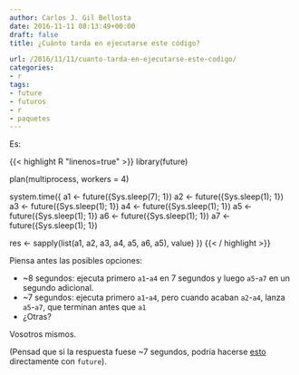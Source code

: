 ```yaml
---
author: Carlos J. Gil Bellosta
date: 2016-11-11 08:13:49+00:00
draft: false
title: ¿Cuánto tarda en ejecutarse este código?

url: /2016/11/11/cuanto-tarda-en-ejecutarse-este-codigo/
categories:
- r
tags:
- future
- futuros
- r
- paquetes
---
```


Es:

{{< highlight R "linenos=true" >}}
library(future)

plan(multiprocess, workers = 4)

system.time({
  a1 <- future({Sys.sleep(7); 1})
  a2 <- future({Sys.sleep(1); 1})
  a3 <- future({Sys.sleep(1); 1})
  a4 <- future({Sys.sleep(1); 1})
  a5 <- future({Sys.sleep(1); 1})
  a6 <- future({Sys.sleep(1); 1})
  a7 <- future({Sys.sleep(1); 1})

  res <- sapply(list(a1, a2, a3, a4, a5, a6, a5), value)
})
{{< / highlight >}}

Piensa antes las posibles opciones:

* ~8 segundos: ejecuta primero `a1`-`a4` en 7 segundos y luego `a5`-`a7` en un segundo adicional.
* ~7 segundos: ejecuta primero `a1`-`a4`, pero cuando acaban `a2`-`a4`, lanza `a5`-`a7`, que terminan antes que `a1`
* ¿Otras?

Vosotros mismos.

(Pensad que si la respuesta fuese ~7 segundos, podría hacerse [esto](https://twitter.com/opencpu/status/779677832972730368?s=09) directamente con `future`).


